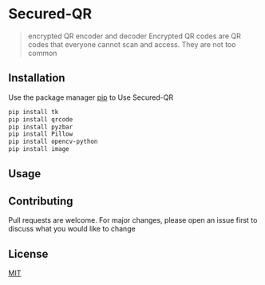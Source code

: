 # Secured-QR
>encrypted QR encoder and decoder
Encrypted QR codes are QR codes that everyone cannot scan and access. 
They are not too common

## Installation

Use the package manager [pip](https://pip.pypa.io/en/stable/) to Use Secured-QR
```bash
pip install tk
pip install qrcode
pip install pyzbar
pip install Pillow
pip install opencv-python
pip install image
```

## Usage


## Contributing
Pull requests are welcome. For major changes, please open an issue first to discuss what you would like to change

## License
[MIT](https://choosealicense.com/licenses/mit/)
